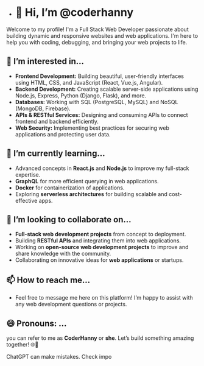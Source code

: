 - # 👋 Hi, I’m @coderhanny
Welcome to my profile! I'm a Full Stack Web Developer passionate about building dynamic and responsive websites and web applications. I'm here to help you with coding, debugging, and bringing your web projects to life.
## 👀 I’m interested in...
- **Frontend Development:** Building beautiful, user-friendly interfaces using HTML, CSS, and JavaScript (React, Vue.js, Angular).
- **Backend Development:** Creating scalable server-side applications using Node.js, Express, Python (Django, Flask), and more.
- **Databases:** Working with SQL (PostgreSQL, MySQL) and NoSQL (MongoDB, Firebase).
- **APIs & RESTful Services:** Designing and consuming APIs to connect frontend and backend efficiently.
- **Web Security:** Implementing best practices for securing web applications and protecting user data.
## 🌱 I’m currently learning...
- Advanced concepts in **React.js** and **Node.js** to improve my full-stack expertise.
- **GraphQL** for more efficient querying in web applications.
- **Docker** for containerization of applications.
- Exploring **serverless architectures** for building scalable and cost-effective apps.
## 💞️ I’m looking to collaborate on...
- **Full-stack web development projects** from concept to deployment.
- Building **RESTful APIs** and integrating them into web applications.
- Working on **open-source web development projects** to improve and share knowledge with the community.
- Collaborating on innovative ideas for **web applications** or startups.
## 📫 How to reach me...
- Feel free to message me here on this platform! I’m happy to assist with any web development questions or projects.
## 😄 Pronouns: ...
you can refer to me as **CoderHanny** or **she**.
Let’s build something amazing together! 🌐🚀






ChatGPT can make mistakes. Check impo
